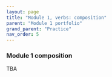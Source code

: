 ```yaml
---
layout: page
title: "Module 1, verbs: composition"
parent: "Module 1 portfolio"
grand_parent: "Practice"
nav_order: 5
---
```


### Module 1 composition
 

TBA